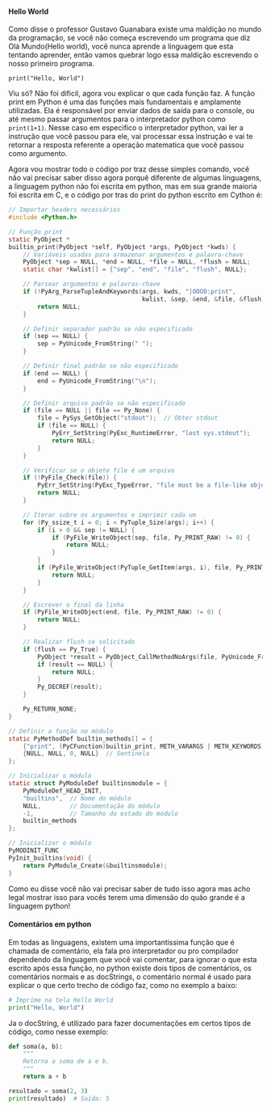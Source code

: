 <h4>Hello World</h4>

Como disse o professor Gustavo Guanabara existe uma maldição no mundo da programação, se você não começa escrevendo um programa que diz Olá Mundo(Hello world), você nunca aprende a linguagem que esta tentando aprender, então vamos quebrar logo essa maldição escrevendo o nosso primeiro programa.

```print("Hello, World")```

Viu só? Não foi dificil, agora vou explicar o que cada função faz. A função print em Python é uma das funções mais fundamentais e amplamente utilizadas. Ela é responsável por enviar dados de saída para o console, ou até mesmo passar argumentos para o interpretador python como ```print(1+1)```. Nesse caso em especifico o interpretador python, vai ler a instrução que você passou para ele, vai processar essa instrução e vai te retornar a resposta referente a operação matematica que você passou como argumento.

Agora vou mostrar todo o código por traz desse simples comando, você não vai precisar saber disso agora porquê diferente de algumas linguagens, a linguagem python não foi escrita em python, mas em sua grande maioria foi escrita em C, e o código por tras do print do python escrito em Cython é:

``` C
// Importar headers necessários
#include <Python.h>

// Função print
static PyObject *
builtin_print(PyObject *self, PyObject *args, PyObject *kwds) {
    // Variáveis usadas para armazenar argumentos e palavra-chave
    PyObject *sep = NULL, *end = NULL, *file = NULL, *flush = NULL;
    static char *kwlist[] = {"sep", "end", "file", "flush", NULL};

    // Parsear argumentos e palavras-chave
    if (!PyArg_ParseTupleAndKeywords(args, kwds, "|OOOO:print",
                                     kwlist, &sep, &end, &file, &flush)) {
        return NULL;
    }

    // Definir separador padrão se não especificado
    if (sep == NULL) {
        sep = PyUnicode_FromString(" ");
    }

    // Definir final padrão se não especificado
    if (end == NULL) {
        end = PyUnicode_FromString("\n");
    }

    // Definir arquivo padrão se não especificado
    if (file == NULL || file == Py_None) {
        file = PySys_GetObject("stdout");  // Obter stdout
        if (file == NULL) {
            PyErr_SetString(PyExc_RuntimeError, "lost sys.stdout");
            return NULL;
        }
    }

    // Verificar se o objeto file é um arquivo
    if (!PyFile_Check(file)) {
        PyErr_SetString(PyExc_TypeError, "file must be a file-like object");
        return NULL;
    }

    // Iterar sobre os argumentos e imprimir cada um
    for (Py_ssize_t i = 0; i < PyTuple_Size(args); i++) {
        if (i > 0 && sep != NULL) {
            if (PyFile_WriteObject(sep, file, Py_PRINT_RAW) != 0) {
                return NULL;
            }
        }
        if (PyFile_WriteObject(PyTuple_GetItem(args, i), file, Py_PRINT_RAW) != 0) {
            return NULL;
        }
    }

    // Escrever o final da linha
    if (PyFile_WriteObject(end, file, Py_PRINT_RAW) != 0) {
        return NULL;
    }

    // Realizar flush se solicitado
    if (flush == Py_True) {
        PyObject *result = PyObject_CallMethodNoArgs(file, PyUnicode_FromString("flush"));
        if (result == NULL) {
            return NULL;
        }
        Py_DECREF(result);
    }

    Py_RETURN_NONE;
}

// Definir a função no módulo
static PyMethodDef builtin_methods[] = {
    {"print", (PyCFunction)builtin_print, METH_VARARGS | METH_KEYWORDS, "Prints to a stream"},
    {NULL, NULL, 0, NULL}  // Sentinela
};

// Inicializar o módulo
static struct PyModuleDef builtinsmodule = {
    PyModuleDef_HEAD_INIT,
    "builtins",  // Nome do módulo
    NULL,        // Documentação do módulo
    -1,          // Tamanho do estado do módulo
    builtin_methods
};

// Inicializar o módulo
PyMODINIT_FUNC
PyInit_builtins(void) {
    return PyModule_Create(&builtinsmodule);
}
```

Como eu disse você não vai precisar saber de tudo isso agora mas acho legal mostrar isso para vocês terem uma dimensão do quão grande é a linguagem python!

<h4>Comentários em python</h4>

Em todas as linguagens, existem uma importantissima função que é chamada de comentário, ela fala pro interpretador ou pro compilador dependendo da linguagem que você vai comentar, para ignorar o que esta escrito após essa função, no python existe dois tipos de comentários, os comentários normais e as docStrings, o comentário normal é usado para explicar o que certo trecho de código faz, como no exemplo a baixo: 

``` Python
# Imprime na tela Hello World
print("Hello, World")
```

Ja o docString, é utilizado para fazer documentações em certos tipos de código, como nesse exemplo:

``` Python
def soma(a, b):
    """
    Retorna a soma de a e b.
    """
    return a + b

resultado = soma(2, 3)
print(resultado)  # Saída: 5

```
